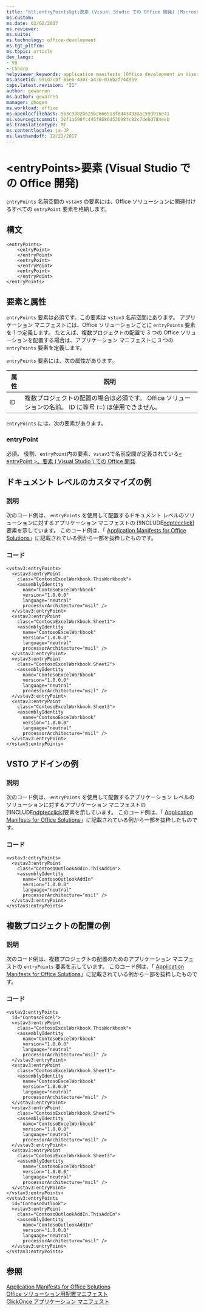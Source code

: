```yaml
---
title: "&lt;entryPoints&gt;要素 (Visual Studio での Office 開発) |Microsoft ドキュメント"
ms.custom: 
ms.date: 02/02/2017
ms.reviewer: 
ms.suite: 
ms.technology: office-development
ms.tgt_pltfrm: 
ms.topic: article
dev_langs:
- VB
- CSharp
helpviewer_keywords: application manifests [Office development in Visual Studio], <entryPoints> element
ms.assetid: 991d7cbf-85e5-4307-a470-076b2f74d859
caps.latest.revision: "21"
author: gewarren
ms.author: gewarren
manager: ghogen
ms.workload: office
ms.openlocfilehash: 9b3c9d82b625b2666513f0443493aac59d916e41
ms.sourcegitcommit: 32f1a690fc445f9586d53698fc82c7debd784eeb
ms.translationtype: MT
ms.contentlocale: ja-JP
ms.lasthandoff: 12/22/2017
---
```

# <a name="ltentrypointsgt-element-office-development-in-visual-studio"></a>&lt;entryPoints&gt;要素 (Visual Studio での Office 開発)
  `entryPoints` 名前空間の `vstav3` の要素には、Office ソリューションに関連付けるすべての `entryPoint` 要素を格納します。  
  
## <a name="syntax"></a>構文  
  
```  
<entryPoints>  
    <entryPoint>  
    </entryPoint>  
    <entryPoint>  
    </entryPoint>  
    <entryPoint>  
    </entryPoint>  
</entryPoints>  
```  
  
## <a name="elements-and-attributes"></a>要素と属性  
 `entryPoints` 要素は必須です。この要素は `vstav3` 名前空間にあります。 アプリケーション マニフェストには、Office ソリューションごとに `entryPoints` 要素を 1 つ定義します。 たとえば、複数プロジェクトの配置で 3 つの Office ソリューションを配置する場合は、アプリケーション マニフェストに 3 つの `entryPoints` 要素を定義します。  
  
 `entryPoints` 要素には、次の属性があります。  
  
|属性|説明|  
|---------------|-----------------|  
|ID|複数プロジェクトの配置の場合は必須です。 Office ソリューションの名前。 ID に等号 (=) は使用できません。|  
  
 `entryPoints` には、次の要素があります。  
  
### <a name="entrypoint"></a>entryPoint  
 必須。 役割、`entryPoint`内の要素、`vstav3`で名前空間が定義されている[&#60; entryPoint &#62;。要素 &#40; Visual Studio &#41; での Office 開発](../vsto/entrypoint-element-office-development-in-visual-studio.md).  
  
## <a name="document-level-customization-example"></a>ドキュメント レベルのカスタマイズの例  
  
### <a name="description"></a>説明  
 次のコード例は、 `entryPoints` を使用して配置するドキュメント レベルのソリューションに対するアプリケーション マニフェストの [!INCLUDE[ndptecclick](../vsto/includes/ndptecclick-md.md)]要素を示しています。 このコード例は、「 [Application Manifests for Office Solutions](../vsto/application-manifests-for-office-solutions.md)」に記載されている例から一部を抜粋したものです。  
  
### <a name="code"></a>コード  
  
```  
<vstav3:entryPoints>  
  <vstav3:entryPoint   
    class="ContosoExcelWorkbook.ThisWorkbook">  
    <assemblyIdentity   
      name="ContosoExcelWorkbook"   
      version="1.0.0.0"   
      language="neutral"   
      processorArchitecture="msil" />  
  </vstav3:entryPoint>  
  <vstav3:entryPoint   
    class="ContosoExcelWorkbook.Sheet1">  
    <assemblyIdentity   
      name="ContosoExcelWorkbook"   
      version="1.0.0.0"   
      language="neutral"   
      processorArchitecture="msil" />  
  </vstav3:entryPoint>  
  <vstav3:entryPoint   
    class="ContosoExcelWorkbook.Sheet2">  
    <assemblyIdentity   
      name="ContosoExcelWorkbook"   
      version="1.0.0.0"   
      language="neutral"   
      processorArchitecture="msil" />  
  </vstav3:entryPoint>  
  <vstav3:entryPoint   
    class="ContosoExcelWorkbook.Sheet3">  
    <assemblyIdentity   
      name="ContosoExcelWorkbook"   
      version="1.0.0.0"   
      language="neutral"   
      processorArchitecture="msil" />  
  </vstav3:entryPoint>  
</vstav3:entryPoints>  
```  
  
## <a name="vsto-add-in-example"></a>VSTO アドインの例  
  
### <a name="description"></a>説明  
 次のコード例は、 `entryPoints` を使用して配置するアプリケーション レベルのソリューションに対するアプリケーション マニフェストの [!INCLUDE[ndptecclick](../vsto/includes/ndptecclick-md.md)]要素を示しています。 このコード例は、「 [Application Manifests for Office Solutions](../vsto/application-manifests-for-office-solutions.md)」に記載されている例から一部を抜粋したものです。  
  
### <a name="code"></a>コード  
  
```  
<vstav3:entryPoints>  
  <vstav3:entryPoint   
    class="ContosoOutlookAddIn.ThisAddIn">  
    <assemblyIdentity   
      name="ContosoOutlookAddIn"   
      version="1.0.0.0"   
      language="neutral"   
      processorArchitecture="msil" />  
  </vstav3:entryPoint>  
</vstav3:entryPoints>  
```  
  
## <a name="multi-project-deployment-example"></a>複数プロジェクトの配置の例  
  
### <a name="description"></a>説明  
 次のコード例は、複数プロジェクトの配置のためのアプリケーション マニフェストの `entryPoints` 要素を示しています。 このコード例は、「 [Application Manifests for Office Solutions](../vsto/application-manifests-for-office-solutions.md)」に記載されている例から一部を抜粋したものです。  
  
### <a name="code"></a>コード  
  
```  
<vstav3:entryPoints   
  id="ContosoExcel">  
  <vstav3:entryPoint   
    class="ContosoExcelWorkbook.ThisWorkbook">  
    <assemblyIdentity   
      name="ContosoExcelWorkbook"   
      version="1.0.0.0"   
      language="neutral"   
      processorArchitecture="msil" />  
  </vstav3:entryPoint>  
  <vstav3:entryPoint   
    class="ContosoExcelWorkbook.Sheet1">  
    <assemblyIdentity   
      name="ContosoExcelWorkbook"   
      version="1.0.0.0"   
      language="neutral"   
      processorArchitecture="msil" />  
  </vstav3:entryPoint>  
  <vstav3:entryPoint   
    class="ContosoExcelWorkbook.Sheet2">  
    <assemblyIdentity   
      name="ContosoExcelWorkbook"   
      version="1.0.0.0"   
      language="neutral"   
      processorArchitecture="msil" />  
  </vstav3:entryPoint>  
  <vstav3:entryPoint   
    class="ContosoExcelWorkbook.Sheet3">  
    <assemblyIdentity   
      name="ContosoExcelWorkbook"   
      version="1.0.0.0"   
      language="neutral"   
      processorArchitecture="msil" />  
  </vstav3:entryPoint>  
</vstav3:entryPoints>  
<vstav3:entryPoints   
  id="ContosoOutlook">  
  <vstav3:entryPoint   
    class="ContosoOutlookAddIn.ThisAddIn">  
    <assemblyIdentity   
      name="ContosoOutlookAddIn"   
      version="1.0.0.0"   
      language="neutral"   
      processorArchitecture="msil" />  
  </vstav3:entryPoint>  
</vstav3:entryPoints>  
```  
  
## <a name="see-also"></a>参照  
 [Application Manifests for Office Solutions](../vsto/application-manifests-for-office-solutions.md)   
 [Office ソリューション用配置マニフェスト](../vsto/deployment-manifests-for-office-solutions.md)   
 [ClickOnce アプリケーション マニフェスト](/visualstudio/deployment/clickonce-application-manifest)  
  
  